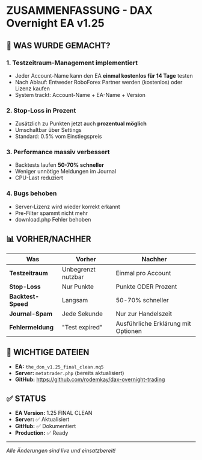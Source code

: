 # ZUSAMMENFASSUNG - DAX Overnight EA v1.25

## 🎯 WAS WURDE GEMACHT?

### 1. **Testzeitraum-Management implementiert**
- Jeder Account-Name kann den EA **einmal kostenlos für 14 Tage** testen
- Nach Ablauf: Entweder RoboForex Partner werden (kostenlos) oder Lizenz kaufen
- System trackt: Account-Name + EA-Name + Version

### 2. **Stop-Loss in Prozent**
- Zusätzlich zu Punkten jetzt auch **prozentual möglich**
- Umschaltbar über Settings
- Standard: 0.5% vom Einstiegspreis

### 3. **Performance massiv verbessert**
- Backtests laufen **50-70% schneller**
- Weniger unnötige Meldungen im Journal
- CPU-Last reduziert

### 4. **Bugs behoben**
- Server-Lizenz wird wieder korrekt erkannt
- Pre-Filter spammt nicht mehr
- download.php Fehler behoben

## 📊 VORHER/NACHHER

| Was | Vorher | Nachher |
|-----|--------|---------|
| **Testzeitraum** | Unbegrenzt nutzbar | Einmal pro Account |
| **Stop-Loss** | Nur Punkte | Punkte ODER Prozent |
| **Backtest-Speed** | Langsam | 50-70% schneller |
| **Journal-Spam** | Jede Sekunde | Nur zur Handelszeit |
| **Fehlermeldung** | "Test expired" | Ausführliche Erklärung mit Optionen |

## 🚀 WICHTIGE DATEIEN

- **EA:** `the_don_v1.25_final_clean.mq5`
- **Server:** `metatrader.php` (bereits aktualisiert)
- **GitHub:** https://github.com/rodemkay/dax-overnight-trading

## ✅ STATUS

- **EA Version:** 1.25 FINAL CLEAN
- **Server:** ✅ Aktualisiert
- **GitHub:** ✅ Dokumentiert
- **Production:** ✅ Ready

---

*Alle Änderungen sind live und einsatzbereit!*